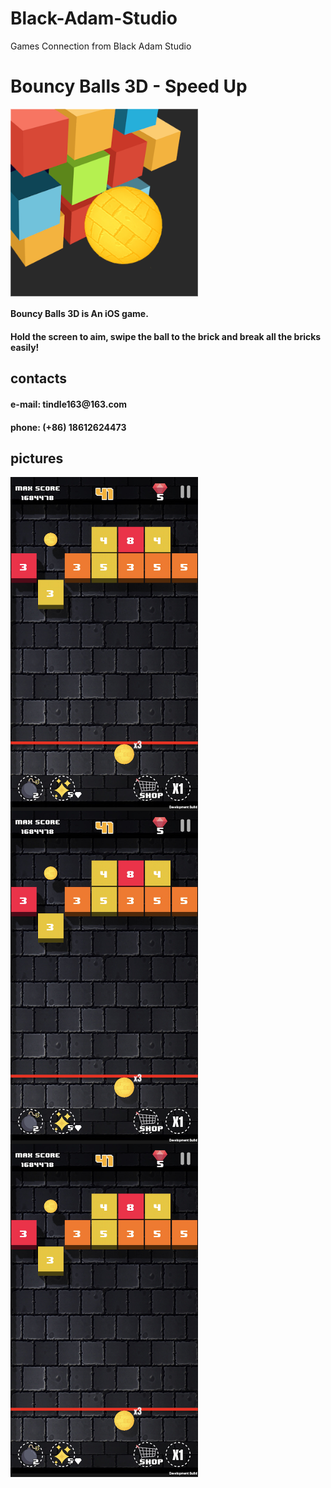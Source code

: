 # Black-Adam-Studio
Games Connection from Black Adam Studio

# Bouncy Balls 3D - Speed Up

<img src="Images/Bouncy Ball 3D/logo.png" align="middle" width="300"/>  

<h4>Bouncy Balls 3D is An iOS game.</h4>
<h4>
Hold the screen to aim, swipe the ball to the brick and break all the bricks easily!
</h4>

## contacts
<h4 color="#00FF00FF">
e-mail: tindle163@163.com    
</h4>
<h4>
phone: (+86) 18612624473
</h4>


## pictures

<img src="Images/Bouncy Ball 3D/1.jpg" align="middle" width="300"/>  
<img src="Images/Bouncy Ball 3D/1.jpg" align="middle" width="300"/>  
<img src="Images/Bouncy Ball 3D/1.jpg" align="middle" width="300"/>
